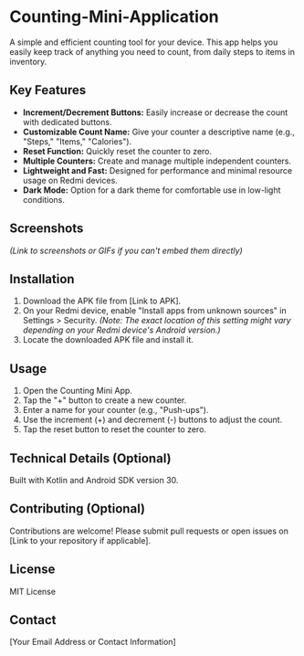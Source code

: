 ﻿# Counting-Mini-Application

A simple and efficient counting tool for your device.  This app helps you easily keep track of anything you need to count, from daily steps to items in inventory.

## Key Features

* **Increment/Decrement Buttons:** Easily increase or decrease the count with dedicated buttons.
* **Customizable Count Name:**  Give your counter a descriptive name (e.g., "Steps," "Items," "Calories").
* **Reset Function:** Quickly reset the counter to zero.
* **Multiple Counters:** Create and manage multiple independent counters.
* **Lightweight and Fast:**  Designed for performance and minimal resource usage on Redmi devices.
* **Dark Mode:**  Option for a dark theme for comfortable use in low-light conditions.

## Screenshots

*(Link to screenshots or GIFs if you can't embed them directly)*

## Installation

1. Download the APK file from [Link to APK].
2. On your Redmi device, enable "Install apps from unknown sources" in Settings > Security.  *(Note: The exact location of this setting might vary depending on your Redmi device's Android version.)*
3. Locate the downloaded APK file and install it.

## Usage

1. Open the Counting Mini App.
2. Tap the "+" button to create a new counter.
3. Enter a name for your counter (e.g., "Push-ups").
4. Use the increment (+) and decrement (-) buttons to adjust the count.
5. Tap the reset button to reset the counter to zero.

## Technical Details (Optional)

Built with Kotlin and Android SDK version 30.

## Contributing (Optional)

Contributions are welcome! Please submit pull requests or open issues on [Link to your repository if applicable].

## License

MIT License

## Contact

[Your Email Address or Contact Information]